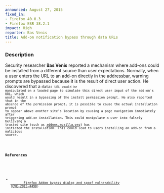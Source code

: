 ```yaml
---
announced: August 27, 2015
fixed_in:
- Firefox 40.0.3
- Firefox ESR 38.2.1
impact: High
reporter: Bas Venis 
title: Add-on notification bypass through data URLs
---
```


<h3>Description</h3>

<p>Security researcher <strong>Bas Venis</strong> reported a mechanism where add-ons could
be installed from a different source than user expectations. Normally, when a user enters
the URL to an add-on directly in the addressbar, warning prompts are bypassed because it
is the result of direct user action. He discovered that a <code>data:<code> URL could be
manipulated on a loaded page to simulate this direct user input of the add-on's URL, which
would result in a bypassing of the install permission prompt. He also reported that in the
absence of the permission prompt, it is possible to cause the actual installation prompt
to appear above another site's location by causing a page navigation immediately after
triggering add-on installation. This could manipulate a user into falsely believing a
trusted site (such as <a href="https://addons.mozilla.org/">addons.mozilla.org</a>) has
initiated the installation. This could lead to users installing an add-on from a malicious
source.
</p>

<h3>References</h3>

<ul>
  <li><a href="https://bugzilla.mozilla.org/show_bug.cgi?id=1042699">
       Firefox Addon bypass dialog and spoof vulnerability</a>
(<a href="http://cve.mitre.org/cgi-bin/cvename.cgi?name=CVE-2015-4498"
class="ex-ref">CVE-2015-4498</a>)</li>
</ul>



